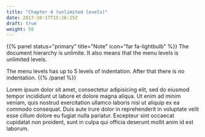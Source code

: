 ```yaml
---
title: "Chapter 4 (unlimited levels)"
date: 2017-10-17T15:26:15Z
draft: true
weight: 50
---
```


{{% panel status="primary" title="Note" icon="far fa-lightbulb" %}}
The document hierarchy is unlimite.
It also means that the menu levels is unlimited levels.

The menu levels has up to 5 levels of indentation. After that there is no indentation.
{{% /panel %}}


Lorem ipsum dolor sit amet, consectetur adipisicing elit, sed do eiusmod tempor incididunt ut labore et dolore magna aliqua. Ut enim ad minim veniam, quis nostrud exercitation ullamco laboris nisi ut aliquip ex ea commodo consequat. Duis aute irure dolor in reprehenderit in voluptate velit esse cillum dolore eu fugiat nulla pariatur. Excepteur sint occaecat cupidatat non proident, sunt in culpa qui officia deserunt mollit anim id est laborum.
